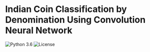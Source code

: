 # Indian Coin Classification by Denomination Using Convolution Neural Network

![Python 3.6](https://img.shields.io/badge/Python-3.6-brightgreen.svg) ![License](https://img.shields.io/badge/License-CC%20BY%204.0-blue)
